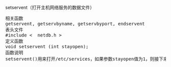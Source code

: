 setservent（打开主机网络服务的数据文件）
<pre>相关函数
getservent, getservbyname, getservbyport, endservent
表头文件
#include <  netdb.h >
定义函数
void setservent (int stayopen);
函数说明
setservent()用来打开/etc/services，如果参数stayopen值为1，则接下来的getservbyname()或getservbyport()将补回自动关闭文件。</pre>